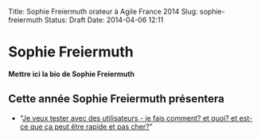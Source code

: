 Title: Sophie Freiermuth orateur à Agile France 2014 
Slug: sophie-freiermuth
Status: Draft
Date: 2014-04-06 12:11

# Sophie Freiermuth

**Mettre ici la bio de Sophie Freiermuth**
## Cette année Sophie Freiermuth présentera

* "[Je veux tester avec des utilisateurs - je fais comment? et quoi? et est-ce que ça peut être rapide et pas cher?](../sessions/je-veux-tester-avec-des-utilisateurs-je-fais-comment-et-quoi-et-est-ce-que-ca-peut-etre-rapide-et-pas-cher.html)"


